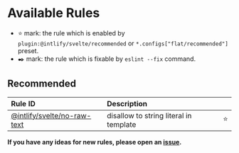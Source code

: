 # Available Rules

- :star: mark: the rule which is enabled by `plugin:@intlify/svelte/recommended` or `*.configs["flat/recommended"]` preset.
- :black_nib: mark: the rule which is fixable by `eslint --fix` command.

## Recommended

<!--prettier-ignore-->
| Rule ID | Description |    |
|:--------|:------------|:---|
| [@intlify/svelte/<wbr>no-raw-text](./no-raw-text.md) | disallow to string literal in template | :star: |

**If you have any ideas for new rules, please open an [issue](https://github.com/intlify/eslint-plugin-svelte/issues).**
